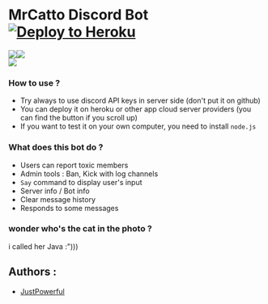 # MrCatto Discord Bot <a href="https://heroku.com/deploy?template=https://github.com/JustPowerful/mrcatto-discord-bot/" rel="nofollow"><img src="https://camo.githubusercontent.com/c0824806f5221ebb7d25e559568582dd39dd1170/68747470733a2f2f7777772e6865726f6b7563646e2e636f6d2f6465706c6f792f627574746f6e2e706e67" alt="Deploy to Heroku" data-canonical-src="https://www.herokucdn.com/deploy/button.png" style="max-width: 100%;"></a>

<a href="https://mentormate.com/blog/what-is-heroku-used-for-cloud-development/"><img src="https://img.shields.io/badge/why-heroku%20%3F-green" ></a><img src="https://img.shields.io/node/v/discord.js"> <br>
<img src="http://www.mediafire.com/convkey/1ea7/vjm37wiitvwraefzg.jpg">

### How to use ?
- Try always to use discord API keys in server side (don't put it on github)
- You can deploy it on heroku or other app cloud server providers (you can find the button if you scroll up)
- If you want to test it on your own computer, you need to install ``node.js``

### What does this bot do ?
- Users can report toxic members
- Admin tools : Ban, Kick with log channels
- ``Say`` command to display user's input
- Server info / Bot info
- Clear message history
- Responds to some messages

### wonder who's the cat in the photo ?
i called her Java :")))

## Authors :
- [JustPowerful](https://www.github.com/JustPowerful)
